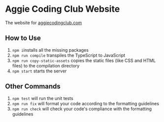 # Aggie Coding Club Website
The website for [aggiecodingclub.com](https://aggiecodingclub.com)

## How to Use

1. `npm i`installs all the missing packages
2. `npm run compile` transpiles the TypeScript to JavaScript
3. `npm run copy-static-assets` copies the static files (like CSS and HTML files) to the compilation directory
4. `npm start` starts the server


## Other Commands
1. `npm test` will run the unit tests
2. `npm run fix` will format your code according to the formatting guidelines
3. `npm run check` will check your code's compliance with the formatting guidelines
